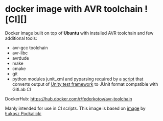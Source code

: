 # docker image with AVR toolchain ![CI][]

Docker image built on top of **Ubuntu** 
with installed AVR toolchain and few additional tools:
* avr-gcc toolchain
* avr-libc
* avrdude
* make
* cmake
* git
* python modules junit_xml and pyparsing required by a [script](https://github.com/ThrowTheSwitch/Unity/blob/master/auto/unity_to_junit.py) that converts output of [Unity test framework](https://github.com/ThrowTheSwitch/Unity) to JUnit format compatible with GitLab CI

DockerHub: https://hub.docker.com/r/fedorkotov/avr-toolchain

Manly intended for use in CI scripts. This image is based on
[image](https://github.com/lpodkalicki/avr-toolchain-docker)
by [Łukasz Podkalicki](https://github.com/lpodkalicki)
